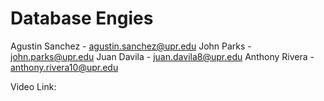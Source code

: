 # Database Engies
Agustin Sanchez - agustin.sanchez@upr.edu
John Parks - john.parks@upr.edu
Juan Davila - juan.davila8@upr.edu
Anthony Rivera - anthony.rivera10@upr.edu

Video Link: 
